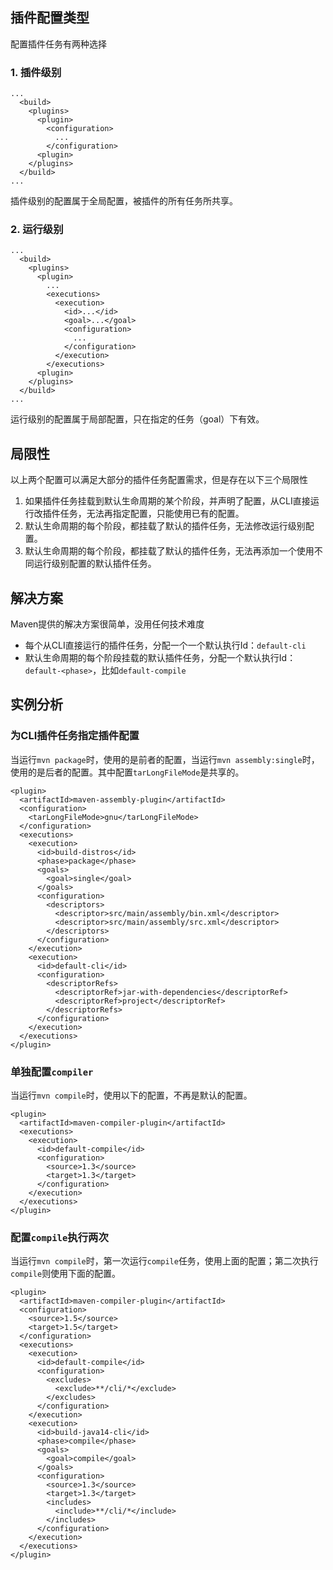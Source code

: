 ## 插件配置类型
配置插件任务有两种选择
### 1. 插件级别
```
...
  <build>
    <plugins>
      <plugin>
        <configuration>
          ...
        </configuration>
      <plugin>
    </plugins>
  </build>
...
```
插件级别的配置属于全局配置，被插件的所有任务所共享。
### 2. 运行级别
```
...
  <build>
    <plugins>
      <plugin>
        ...
        <executions>
          <execution>
            <id>...</id>
            <goal>...</goal>
            <configuration>
              ...
            </configuration>
          </execution>
        </executions>
      <plugin>
    </plugins>
  </build>
...
```
运行级别的配置属于局部配置，只在指定的任务（goal）下有效。

## 局限性
以上两个配置可以满足大部分的插件任务配置需求，但是存在以下三个局限性
1. 如果插件任务挂载到默认生命周期的某个阶段，并声明了配置，从CLI直接运行改插件任务，无法再指定配置，只能使用已有的配置。
2. 默认生命周期的每个阶段，都挂载了默认的插件任务，无法修改运行级别配置。
3. 默认生命周期的每个阶段，都挂载了默认的插件任务，无法再添加一个使用不同运行级别配置的默认插件任务。

## 解决方案
Maven提供的解决方案很简单，没用任何技术难度
- 每个从CLI直接运行的插件任务，分配一个一个默认执行Id：`default-cli`
- 默认生命周期的每个阶段挂载的默认插件任务，分配一个默认执行Id：`default-<phase>`，比如`default-compile`

## 实例分析
### 为CLI插件任务指定插件配置
当运行`mvn package`时，使用的是前者的配置，当运行`mvn assembly:single`时，使用的是后者的配置。其中配置`tarLongFileMode`是共享的。
```
<plugin>
  <artifactId>maven-assembly-plugin</artifactId>
  <configuration>
    <tarLongFileMode>gnu</tarLongFileMode>    
  </configuration>
  <executions>
    <execution>
      <id>build-distros</id>
      <phase>package</phase>
      <goals>
        <goal>single</goal>
      </goals>
      <configuration>
        <descriptors>
          <descriptor>src/main/assembly/bin.xml</descriptor>
          <descriptor>src/main/assembly/src.xml</descriptor>
        </descriptors>
      </configuration>
    </execution>
    <execution>
      <id>default-cli</id>
      <configuration>
        <descriptorRefs>
          <descriptorRef>jar-with-dependencies</descriptorRef>
          <descriptorRef>project</descriptorRef>
        </descriptorRefs>
      </configuration>
    </execution>
  </executions>
</plugin>
```
### 单独配置`compiler`
当运行`mvn compile`时，使用以下的配置，不再是默认的配置。
```
<plugin>
  <artifactId>maven-compiler-plugin</artifactId>
  <executions>
    <execution>
      <id>default-compile</id>
      <configuration>
        <source>1.3</source>
        <target>1.3</target>
      </configuration>
    </execution>
  </executions>
</plugin>
```

### 配置`compile`执行两次
当运行`mvn compile`时，第一次运行`compile`任务，使用上面的配置；第二次执行`compile`则使用下面的配置。
```
<plugin>
  <artifactId>maven-compiler-plugin</artifactId>
  <configuration>
    <source>1.5</source>
    <target>1.5</target>
  </configuration>
  <executions>
    <execution>
      <id>default-compile</id>
      <configuration>
        <excludes>
          <exclude>**/cli/*</exclude>
        </excludes>
      </configuration>
    </execution>
    <execution>
      <id>build-java14-cli</id>
      <phase>compile</phase>
      <goals>
        <goal>compile</goal>
      </goals>
      <configuration>
        <source>1.3</source>
        <target>1.3</target>
        <includes>
          <include>**/cli/*</include>
        </includes>
      </configuration>
    </execution>
  </executions>
</plugin>
```